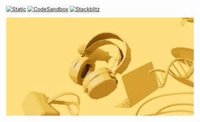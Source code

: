 [![Static](https://img.shields.io/badge/demo-%23646CFF.svg?logo=html5&logoColor=white)](https://pmndrs.github.io/examples/bounds-and-makedefault)
[![CodeSandbox](https://img.shields.io/badge/codesandbox-040404?logo=codesandbox&logoColor=DBDBDB)](https://codesandbox.io/s/github/pmndrs/examples/tree/main/demos/bounds-and-makedefault)
[![Stackblitz](https://img.shields.io/badge/stackblitz-fff?logo=Stackblitz&logoColor=1389FD)](https://stackblitz.com/github/pmndrs/examples/tree/main/demos/bounds-and-makedefault)

![](thumbnail.png)

